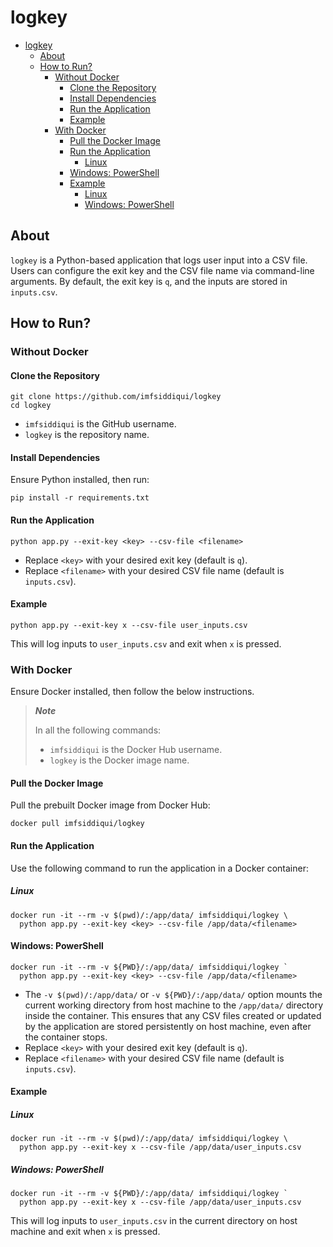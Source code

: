 <!-- markdownlint-disable MD024 MD040 -->

# logkey

- [logkey](#logkey)
  - [About](#about)
  - [How to Run?](#how-to-run)
    - [Without Docker](#without-docker)
      - [Clone the Repository](#clone-the-repository)
      - [Install Dependencies](#install-dependencies)
      - [Run the Application](#run-the-application)
      - [Example](#example)
    - [With Docker](#with-docker)
      - [Pull the Docker Image](#pull-the-docker-image)
      - [Run the Application](#run-the-application-1)
        - [Linux](#linux)
      - [Windows: PowerShell](#windows-powershell)
      - [Example](#example-1)
        - [Linux](#linux-1)
        - [Windows: PowerShell](#windows-powershell-1)

## About

`logkey` is a Python-based application that logs user input into a CSV file. Users can configure the exit key and the CSV file name via command-line arguments. By default, the exit key is `q`, and the inputs are stored in `inputs.csv`.

## How to Run?

### Without Docker

#### Clone the Repository

```
git clone https://github.com/imfsiddiqui/logkey
cd logkey
```

- `imfsiddiqui` is the GitHub username.
- `logkey` is the repository name.

#### Install Dependencies

Ensure Python installed, then run:

```
pip install -r requirements.txt
```

#### Run the Application

```
python app.py --exit-key <key> --csv-file <filename>
```

- Replace `<key>` with your desired exit key (default is `q`).
- Replace `<filename>` with your desired CSV file name (default is `inputs.csv`).

#### Example

```
python app.py --exit-key x --csv-file user_inputs.csv
```

This will log inputs to `user_inputs.csv` and exit when `x` is pressed.

### With Docker

Ensure Docker installed, then follow the below instructions.

> ***Note***
>
> In all the following commands:
>
> - `imfsiddiqui` is the Docker Hub username.
> - `logkey` is the Docker image name.

#### Pull the Docker Image

Pull the prebuilt Docker image from Docker Hub:

```
docker pull imfsiddiqui/logkey
```

#### Run the Application

Use the following command to run the application in a Docker container:

##### Linux

```
docker run -it --rm -v $(pwd)/:/app/data/ imfsiddiqui/logkey \
  python app.py --exit-key <key> --csv-file /app/data/<filename>
```

#### Windows: PowerShell

```
docker run -it --rm -v ${PWD}/:/app/data/ imfsiddiqui/logkey `
  python app.py --exit-key <key> --csv-file /app/data/<filename>
```

- The `-v $(pwd)/:/app/data/` or `-v ${PWD}/:/app/data/` option mounts the current working directory from host machine to the `/app/data/` directory inside the container. This ensures that any CSV files created or updated by the application are stored persistently on host machine, even after the container stops.
- Replace `<key>` with your desired exit key (default is `q`).
- Replace `<filename>` with your desired CSV file name (default is `inputs.csv`).

#### Example

##### Linux

```
docker run -it --rm -v $(pwd)/:/app/data/ imfsiddiqui/logkey \
  python app.py --exit-key x --csv-file /app/data/user_inputs.csv
```

##### Windows: PowerShell

```
docker run -it --rm -v ${PWD}/:/app/data/ imfsiddiqui/logkey `
  python app.py --exit-key x --csv-file /app/data/user_inputs.csv
```

This will log inputs to `user_inputs.csv` in the current directory on host machine and exit when `x` is pressed.
